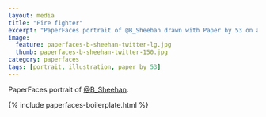 ```yaml
---
layout: media
title: "Fire fighter"
excerpt: "PaperFaces portrait of @B_Sheehan drawn with Paper by 53 on an iPad."
image: 
  feature: paperfaces-b-sheehan-twitter-lg.jpg
  thumb: paperfaces-b-sheehan-twitter-150.jpg
category: paperfaces
tags: [portrait, illustration, paper by 53]
---
```


PaperFaces portrait of [@B_Sheehan](http://twitter.com/B_Sheehan).

{% include paperfaces-boilerplate.html %}